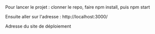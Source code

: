Pour lancer le projet : clonner le repo, faire npm install, puis npm start

Ensuite aller sur l'adresse : http://localhost:3000/

Adresse du site de déploiement
